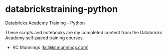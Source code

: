 # databrickstraining-python
Databricks Academy Training - Python

These scripts and notebooks are my completed content from the Databricks Academy self-paced training courses.

- KC Munnings ([kc@kcmunnings.com](mailto:kc@kcmunnings.com))
